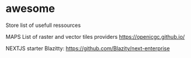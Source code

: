 # awesome
Store list of usefull ressources

MAPS
List of raster and vector tiles providers
https://openicgc.github.io/

NEXTJS starter
Blazitty: https://github.com/Blazity/next-enterprise
